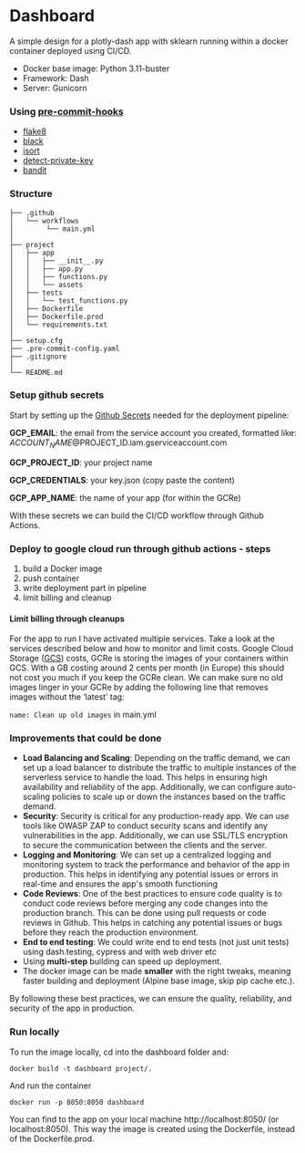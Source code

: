 # Dashboard
A simple design for a plotly-dash app with sklearn running within a docker container deployed using CI/CD.
 
- Docker base image: Python 3.11-buster
- Framework: Dash
- Server: Gunicorn

 
### Using [pre-commit-hooks](https://pre-commit.com/)
- [flake8](https://github.com/pycqa/flake8)
- [black](https://github.com/ambv/black)
- [isort](https://github.com/pycqa/isort)
- [detect-private-key](https://github.com/pre-commit/pre-commit-hooks#detect-private-key)
- [bandit](https://github.com/PyCQA/bandit)

### Structure
```
├── .github
│   └── workflows
│        └── main.yml
│
├── project
│   ├── app
│   │   ├── __init__.py
│   │   ├── app.py
│   │   ├── functions.py
│   │   └── assets
│   ├── tests
│   │   └── test_functions.py
│   ├── Dockerfile
│   ├── Dockerfile.prod
│   └── requirements.txt
│
├── setup.cfg
├── .pre-commit-config.yaml
├── .gitignore
│
└── README.md
```

### Setup github secrets

Start by setting up the [Github Secrets](https://docs.github.com/en/actions/security-guides/encrypted-secrets) needed for the deployment pipeline:

**GCP_EMAIL**: the email from the service account you created, formatted like: $ACCOUNT_NAME@$PROJECT_ID.iam.gserviceaccount.com

**GCP_PROJECT_ID**: your project name

**GCP_CREDENTIALS**: your key.json (copy paste the content)

**GCP_APP_NAME**: the name of your app (for within the GCRe)

With these secrets we can build the CI/CD workflow through Github Actions.

### Deploy to google cloud run through github actions - steps
1. build a Docker image
2. push container 
2. write deployment part in pipeline
3. limit billing and cleanup

#### Limit billing through cleanups

For the app to run I have activated multiple services. 
Take a look at the services described below and how to monitor and limit costs.
Google Cloud Storage ([GCS](https://cloud.google.com/storage/pricing#europe)) costs, GCRe is storing the images of your containers within GCS. With a GB costing around 2 cents per month (in Europe) this should not cost you much if you keep the GCRe clean. We can make sure no old images linger in your GCRe by adding the following line that removes images without the ‘latest’ tag:

`name: Clean up old images` in main.yml

### Improvements that could be done

- **Load Balancing and Scaling**: Depending on the traffic demand, we can set up a load balancer to distribute the traffic to multiple instances of the serverless service to handle the load. This helps in ensuring high availability and reliability of the app. Additionally, we can configure auto-scaling policies to scale up or down the instances based on the traffic demand.
- **Security**: Security is critical for any production-ready app. We can use tools like OWASP ZAP to conduct security scans and identify any vulnerabilities in the app. Additionally, we can use SSL/TLS encryption to secure the communication between the clients and the server.
- **Logging and Monitoring**: We can set up a centralized logging and monitoring system to track the performance and behavior of the app in production. This helps in identifying any potential issues or errors in real-time and ensures the app's smooth functioning
- **Code Reviews**: One of the best practices to ensure code quality is to conduct code reviews before merging any code changes into the production branch. This can be done using pull requests or code reviews in Github. This helps in catching any potential issues or bugs before they reach the production environment.
- **End to end testing**: We could write end to end tests (not just unit tests) using dash.testing, cypress and with web driver etc
- Using **multi-step** building can speed up deployment.
- The docker image can be made **smaller** with the right tweaks, meaning faster building and deployment (Alpine base image, skip pip cache etc.).

By following these best practices, we can ensure the quality, reliability, and security of the app in production.

### Run locally
To run the image locally, cd into the dashboard folder and:
```
docker build -t dashboard project/.
```
And run the container
```
docker run -p 8050:8050 dashboard
```
You can find to the app on your local machine http://localhost:8050/ (or localhost:8050). This way the image is created using the Dockerfile, instead of the Dockerfile.prod.